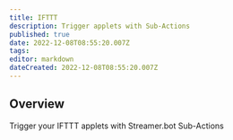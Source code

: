 ```yaml
---
title: IFTTT
description: Trigger applets with Sub-Actions
published: true
date: 2022-12-08T08:55:20.007Z
tags: 
editor: markdown
dateCreated: 2022-12-08T08:55:20.007Z
---
```


## Overview
Trigger your IFTTT applets with Streamer.bot Sub-Actions